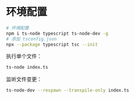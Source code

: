 # 环境配置

```sh
# 环境配置
npm i ts-node typescript ts-node-dev -g
# 添加 tsconfig.json
npx --package typescript tsc --init
```

执行单个文件：

```sh
ts-node index.ts
```
监听文件变更：
```sh
ts-node-dev --respawn --transpile-only index.ts
```

